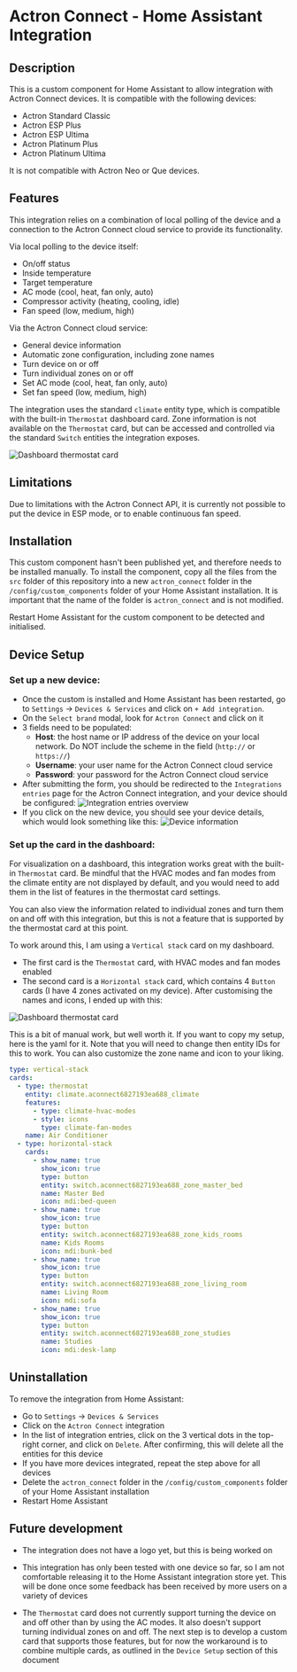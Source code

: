 # Actron Connect - Home Assistant Integration

## Description

This is a custom component for Home Assistant to allow integration with Actron Connect devices. It is compatible with the following devices:

- Actron Standard Classic
- Actron ESP Plus
- Actron ESP Ultima
- Actron Platinum Plus
- Actron Platinum Ultima

It is not compatible with Actron Neo or Que devices.

## Features

This integration relies on a combination of local polling of the device and a connection to the Actron Connect cloud service to provide its functionality.

Via local polling to the device itself:

- On/off status
- Inside temperature
- Target temperature
- AC mode (cool, heat, fan only, auto)
- Compressor activity (heating, cooling, idle)
- Fan speed (low, medium, high)

Via the Actron Connect cloud service:

- General device information
- Automatic zone configuration, including zone names
- Turn device on or off
- Turn individual zones on or off
- Set AC mode (cool, heat, fan only, auto)
- Set fan speed (low, medium, high)

The integration uses the standard `climate` entity type, which is compatible with the built-in `Thermostat` dashboard card. Zone information is not available on the `Thermostat` card, but can be accessed and controlled via the standard `Switch` entities the integration exposes.

![Dashboard thermostat card](./images/dashboard-with-zones.png?raw=true "Dashboard thermostat card")

## Limitations

Due to limitations with the Actron Connect API, it is currently not possible to put the device in ESP mode, or to enable continuous fan speed.

## Installation

This custom component hasn't been published yet, and therefore needs to be installed manually. To install the component, copy all the files from the `src` folder of this repository into a new `actron_connect` folder in the `/config/custom_components` folder of your Home Assistant installation. It is important that the name of the folder is `actron_connect` and is not modified.

Restart Home Assistant for the custom component to be detected and initialised.

## Device Setup

### Set up a new device:

- Once the custom is installed and Home Assistant has been restarted, go to `Settings` -> `Devices & Services` and click on `+ Add integration`.
- On the `Select brand` modal, look for `Actron Connect` and click on it
- 3 fields need to be populated:
  - **Host**: the host name or IP address of the device on your local network. Do NOT include the scheme in the field (`http://` or `https://`)
  - **Username**: your user name for the Actron Connect cloud service
  - **Password**: your password for the Actron Connect cloud service
- After submitting the form, you should be redirected to the `Integrations entries` page for the Actron Connect integration, and your device should be configured:
  ![Integration entries overview](./images/integration-entries.png?raw=true "Integration entries overview")
- If you click on the new device, you should see your device details, which would look something like this:
  ![Device information](./images/device-info.png?raw=true "Device information")

### Set up the card in the dashboard:

For visualization on a dashboard, this integration works great with the built-in `Thermostat` card.
Be mindful that the HVAC modes and fan modes from the climate entity are not displayed by default, and you would need to add them in the list of features in the thermostat card settings.

You can also view the information related to individual zones and turn them on and off with this integration, but this is not a feature that is supported by the thermostat card at this point.

To work around this, I am using a `Vertical stack` card on my dashboard.

- The first card is the `Thermostat` card, with HVAC modes and fan modes enabled
- The second card is a `Horizontal stack` card, which contains 4 `Button` cards (I have 4 zones activated on my device). After customising the names and icons, I ended up with this:

![Dashboard thermostat card](./images/dashboard-with-zones.png?raw=true "Dashboard thermostat card")

This is a bit of manual work, but well worth it.
If you want to copy my setup, here is the yaml for it. Note that you will need to change then entity IDs for this to work. You can also customize the zone name and icon to your liking.

```yaml
type: vertical-stack
cards:
  - type: thermostat
    entity: climate.aconnect6827193ea688_climate
    features:
      - type: climate-hvac-modes
      - style: icons
        type: climate-fan-modes
    name: Air Conditioner
  - type: horizontal-stack
    cards:
      - show_name: true
        show_icon: true
        type: button
        entity: switch.aconnect6827193ea688_zone_master_bed
        name: Master Bed
        icon: mdi:bed-queen
      - show_name: true
        show_icon: true
        type: button
        entity: switch.aconnect6827193ea688_zone_kids_rooms
        name: Kids Rooms
        icon: mdi:bunk-bed
      - show_name: true
        show_icon: true
        type: button
        entity: switch.aconnect6827193ea688_zone_living_room
        name: Living Room
        icon: mdi:sofa
      - show_name: true
        show_icon: true
        type: button
        entity: switch.aconnect6827193ea688_zone_studies
        name: Studies
        icon: mdi:desk-lamp
```

## Uninstallation

To remove the integration from Home Assistant:

- Go to `Settings` -> `Devices & Services`
- Click on the `Actron Connect` integration
- In the list of integration entries, click on the 3 vertical dots in the top-right corner, and click on `Delete`. After confirming, this will delete all the entities for this device
- If you have more devices integrated, repeat the step above for all devices
- Delete the `actron_connect` folder in the `/config/custom_components` folder of your Home Assistant installation
- Restart Home Assistant

## Future development

- The integration does not have a logo yet, but this is being worked on

- This integration has only been tested with one device so far, so I am not comfortable releasing it to the Home Assistant integration store yet. This will be done once some feedback has been received by more users on a variety of devices

- The `Thermostat` card does not currently support turning the device on and off other than by using the AC modes. It also doesn't support turning individual zones on and off. The next step is to develop a custom card that supports those features, but for now the workaround is to combine multiple cards, as outlined in the `Device Setup` section of this document
